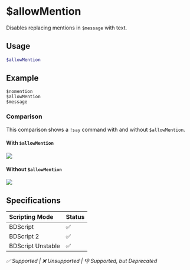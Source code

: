 # $allowMention
Disables replacing mentions in `$message` with text. 

## Usage
```php
$allowMention
```

## Example
```
$nomention
$allowMention
$message
```

### Comparison
This comparison shows a `!say` command with and without `$allowMention`.

#### With `$allowMention`
![](https://user-images.githubusercontent.com/69215413/138950814-29c24b77-0bad-4f16-b0c1-21cdc8f466a7.png)

#### Without `$allowMention`
![](https://user-images.githubusercontent.com/69215413/138950862-3a232a95-14f9-436e-9639-2a625fb1b23b.png)

## Specifications
| Scripting Mode | Status
| :---- | :---- |
| BDScript | ✅ |
| BDScript 2 | ✅ |
| BDScript Unstable | ✅ |

*✅ Supported | ❌ Unsupported | 👎 Supported, but Deprecated*
